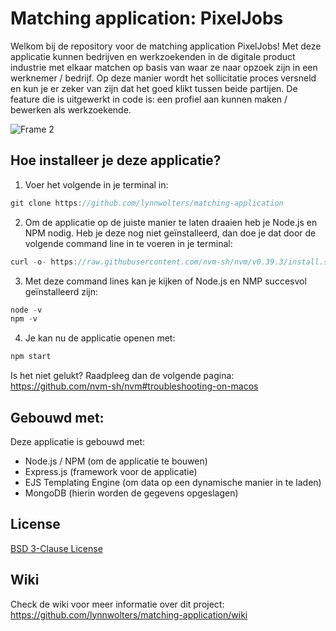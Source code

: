 # Matching application: PixelJobs

Welkom bij de repository voor de matching application PixelJobs! Met deze applicatie kunnen bedrijven en werkzoekenden in de digitale product industrie met elkaar matchen op basis van waar ze naar opzoek zijn in een werknemer / bedrijf. Op deze manier wordt het sollicitatie proces versneld en kun je er zeker van zijn dat het goed klikt tussen beide partijen. De feature die is uitgewerkt in code is: een profiel aan kunnen maken / bewerken als werkzoekende.

![Frame 2](https://user-images.githubusercontent.com/47858242/225268858-9b2a35f9-b482-45f1-b700-368a87be3fc3.jpg)

## Hoe installeer je deze applicatie?

1. Voer het volgende in je terminal in:

```js
git clone https://github.com/lynnwolters/matching-application
```

2. Om de applicatie op de juiste manier te laten draaien heb je Node.js en NPM nodig. Heb je deze nog niet geïnstalleerd, dan doe je dat door de volgende command line in te voeren in je terminal: 

```js
curl -o- https://raw.githubusercontent.com/nvm-sh/nvm/v0.39.3/install.sh | bash
```

3. Met deze command lines kan je kijken of Node.js en NMP succesvol geïnstalleerd zijn:

```js
node -v 
npm -v 
```

4. Je kan nu de applicatie openen met:

```js
npm start
```

Is het niet gelukt? Raadpleeg dan de volgende pagina:
https://github.com/nvm-sh/nvm#troubleshooting-on-macos

## Gebouwd met:

Deze applicatie is gebouwd met:

* Node.js / NPM (om de applicatie te bouwen)
* Express.js (framework voor de applicatie)
* EJS Templating Engine (om data op een dynamische manier in te laden)
* MongoDB (hierin worden de gegevens opgeslagen)

## License

[BSD 3-Clause License](https://github.com/lynnwolters/matching-application/blob/main/LICENSE.md)

## Wiki

Check de wiki voor meer informatie over dit project:
https://github.com/lynnwolters/matching-application/wiki
